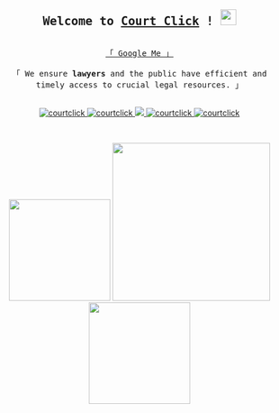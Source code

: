 <!-- Intro  -->
<h2 align="center">
        <samp> Welcome to
                <b><a target="_blank" href="https://courtclick.com">Court Click</a></b> !
        </samp>
   <img src="https://media.giphy.com/media/hvRJCLFzcasrR4ia7z/giphy.gif" width="28">
</h2>


<p align="center"> 
  <samp>
    <br>
    <a href="https://www.google.com/search?q=court+click+india">「 Google Me 」</a>
    <br>
    <br>
    「 We ensure <b>lawyers</b> and the public have efficient and timely access to crucial legal resources. 」
    <br>
    <br>
  </samp>
</p>

<p align="center">
 <a href="https://courtclick.com" target="blank">
  <img src="https://img.shields.io/badge/Website-DC143C?style=for-the-badge&logo=medium&logoColor=white" alt="courtclick" />
 </a>
 <a href="https://linkedin.com/in/courtclick" target="_blank">
  <img src="https://img.shields.io/badge/LinkedIn-0077B5?style=for-the-badge&logo=linkedin&logoColor=white" alt="courtclick"/>
 </a>
 <!-- <a href="https://dev.to/courtclick" target="_blank">
  <img src="https://img.shields.io/badge/dev.to-0A0A0A?style=for-the-badge&logo=dev.to&logoColor=white" alt="courtclick" />
 </a> -->
 <a href="https://twitter.com/courtclick" target="_blank">
  <img src="https://img.shields.io/badge/Twitter-1DA1F2?style=for-the-badge&logo=twitter&logoColor=white" />
 </a>
 <a href="https://instagram.com/courtclick" target="_blank">
  <img src="https://img.shields.io/badge/Instagram-fe4164?style=for-the-badge&logo=instagram&logoColor=white" alt="courtclick" />
 </a> 
 <a href="https://facebook.com/courtclick" target="_blank">
  <img src="https://img.shields.io/badge/Facebook-20BEFF?&style=for-the-badge&logo=facebook&logoColor=white" alt="courtclick"  />
  </a> 
</p>
<br />

<p align="center">
<img src="https://courtclick.com/images/phone1.png" width="180">
<img src="https://courtclick.com/images/volupta-phone.png" width="280">
<img src="https://courtclick.com/images/phone3.png" width="180">
</p>

